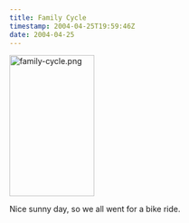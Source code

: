 ```yaml
---
title: Family Cycle
timestamp: 2004-04-25T19:59:46Z
date: 2004-04-25
---
```


<img alt="family-cycle.png" src="http://blog.whatfettle.com/archives/family-cycle.png" width="150" height="250" border="0" />

Nice sunny day, so we all went for a bike ride.
